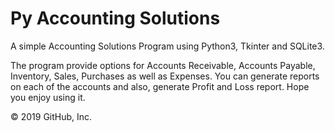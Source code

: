 # Py Accounting Solutions
A simple Accounting Solutions Program using Python3, Tkinter and SQLite3.

The program provide options for Accounts Receivable, Accounts Payable, Inventory, Sales, Purchases as well as Expenses. You can generate reports on each of the accounts and also, generate Profit and Loss report. Hope you enjoy using it.

© 2019 GitHub, Inc.
